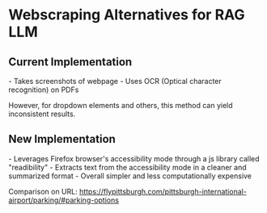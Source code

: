 <h1>Webscraping Alternatives for RAG LLM</h1>

<h2>Current Implementation</h2>
- Takes screenshots of webpage
- Uses OCR (Optical character recognition) on PDFs

However, for dropdown elements and others, this method can yield inconsistent results.

<h2>New Implementation</h2>
- Leverages Firefox browser's accessibility mode through a js library called "readibility"
- Extracts text from the accessibility mode in a cleaner and summarized format
- Overall simpler and less computationally expensive


Comparison on URL: https://flypittsburgh.com/pittsburgh-international-airport/parking/#parking-options
